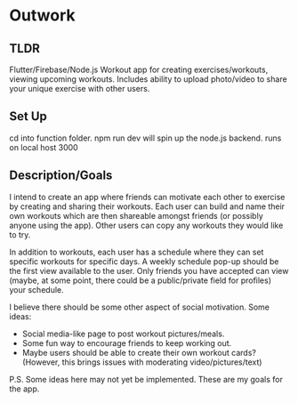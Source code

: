 # Outwork

## TLDR 
Flutter/Firebase/Node.js Workout app for creating exercises/workouts, viewing upcoming workouts. Includes ability to upload photo/video to share your unique exercise with other users.

## Set Up
cd into function folder. npm run dev will spin up the node.js backend. runs on local host 3000

## Description/Goals
I intend to create an app where friends can motivate each other to exercise by creating and sharing their workouts. Each user can build and name their own workouts which are then shareable amongst friends (or possibly anyone using the app). Other users can copy any workouts they would like to try. 

In addition to workouts, each user has a schedule where they can set specific workouts for specific days. A weekly schedule pop-up should be the first view available to the user. Only friends you have accepted can view (maybe, at some point, there could be a public/private field for profiles) your schedule. 

I believe there should be some other aspect of social motivation. Some ideas:

- Social media-like page to post workout pictures/meals.
- Some fun way to encourage friends to keep working out.
- Maybe users should be able to create their own workout cards? (However, this brings issues with moderating video/pictures/text)


P.S. Some ideas here may not yet be implemented. These are my goals for the app.
